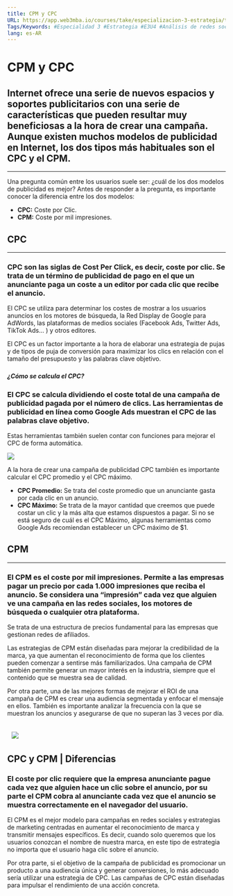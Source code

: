 ```yaml
---
title: CPM y CPC
URL: https://app.web3mba.io/courses/take/especializacion-3-estrategia/texts/37533463-u4-03-cpm-y-cpc
Tags/Keywords: #Especialidad 3 #Estrategia #E3U4 #Análisis de redes sociales #redes sociales #
lang: es-AR
---
```

# CPM y CPC

## Internet ofrece una serie de nuevos espacios y soportes publicitarios con una serie de características que pueden resultar muy beneficiosas a la hora de crear una campaña. Aunque existen muchos modelos de publicidad en Internet, los dos tipos más habituales son el CPC y el CPM.

---

Una pregunta común entre los usuarios suele ser: ¿cuál de los dos modelos de publicidad es mejor? Antes de responder a la pregunta, es importante conocer la diferencia entre los dos modelos:

- **CPC:** Coste por Clic.
- **CPM:** Coste por mil impresiones.

##   

## CPC

---

### CPC son las siglas de Cost Per Click, es decir, coste por clic. Se trata de un término de publicidad de pago en el que un anunciante paga un coste a un editor por cada clic que recibe el anuncio. 

El CPC se utiliza para determinar los costes de mostrar a los usuarios anuncios en los motores de búsqueda, la Red Display de Google para AdWords, las plataformas de medios sociales (Facebook Ads, Twitter Ads, TikTok Ads… ) y otros editores. 

El CPC es un factor importante a la hora de elaborar una estrategia de pujas y de tipos de puja de conversión para maximizar los clics en relación con el tamaño del presupuesto y las palabras clave objetivo.

###   

##### ¿Cómo se calcula el CPC?

### El CPC se calcula dividiendo el coste total de una campaña de publicidad pagada por el número de clics. Las herramientas de publicidad en línea como Google Ads muestran el CPC de las palabras clave objetivo. 

Estas herramientas también suelen contar con funciones para mejorar el CPC de forma automática.

  

![](https://files.cdn.thinkific.com/file_uploads/636320/images/cfa/670/911/E3-u4_04_Mesa_de_trabajo_1.png)

  

  

A la hora de crear una campaña de publicidad CPC también es importante calcular el CPC promedio y el CPC máximo.

- **CPC Promedio:** Se trata del coste promedio que un anunciante gasta por cada clic en un anuncio.
- **CPC Máximo:** Se trata de la mayor cantidad que creemos que puede costar un clic y la más alta que estamos dispuestos a pagar. Si no se está seguro de cuál es el CPC Máximo, algunas herramientas como Google Ads recomiendan establecer un CPC máximo de $1.

##   

## CPM

---

### El CPM es el coste por mil impresiones. Permite a las empresas pagar un precio por cada 1.000 impresiones que reciba el anuncio. Se considera una “impresión” cada vez que alguien ve una campaña en las redes sociales, los motores de búsqueda o cualquier otra plataforma.

Se trata de una estructura de precios fundamental para las empresas que gestionan redes de afiliados. 

Las estrategias de CPM están diseñadas para mejorar la credibilidad de la marca, ya que aumentan el reconocimiento de forma que los clientes pueden comenzar a sentirse más familiarizados. Una campaña de CPM también permite generar un mayor interés en la industria, siempre que el contenido que se muestra sea de calidad.

Por otra parte, una de las mejores formas de mejorar el ROI de una campaña de CPM es crear una audiencia segmentada y enfocar el mensaje en ellos. También es importante analizar la frecuencia con la que se muestran los anuncios y asegurarse de que no superan las 3 veces por día.

##   ![](https://files.cdn.thinkific.com/file_uploads/636320/images/9b0/48c/fdc/E3-u4_04_Mesa_de_trabajo_1_copia.png)

  

  

## CPC y CPM | Diferencias

### El coste por clic requiere que la empresa anunciante pague cada vez que alguien hace un clic sobre el anuncio, por su parte el CPM cobra al anunciante cada vez que el anuncio se muestra correctamente en el navegador del usuario.

El CPM es el mejor modelo para campañas en redes sociales y estrategias de marketing centradas en aumentar el reconocimiento de marca y transmitir mensajes específicos. Es decir, cuando solo queremos que los usuarios conozcan el nombre de nuestra marca, en este tipo de estrategia no importa que el usuario haga clic sobre el anuncio.

Por otra parte, si el objetivo de la campaña de publicidad es promocionar un producto a una audiencia única y generar conversiones, lo más adecuado sería utilizar una estrategia de CPC. Las campañas de CPC están diseñadas para impulsar el rendimiento de una acción concreta.